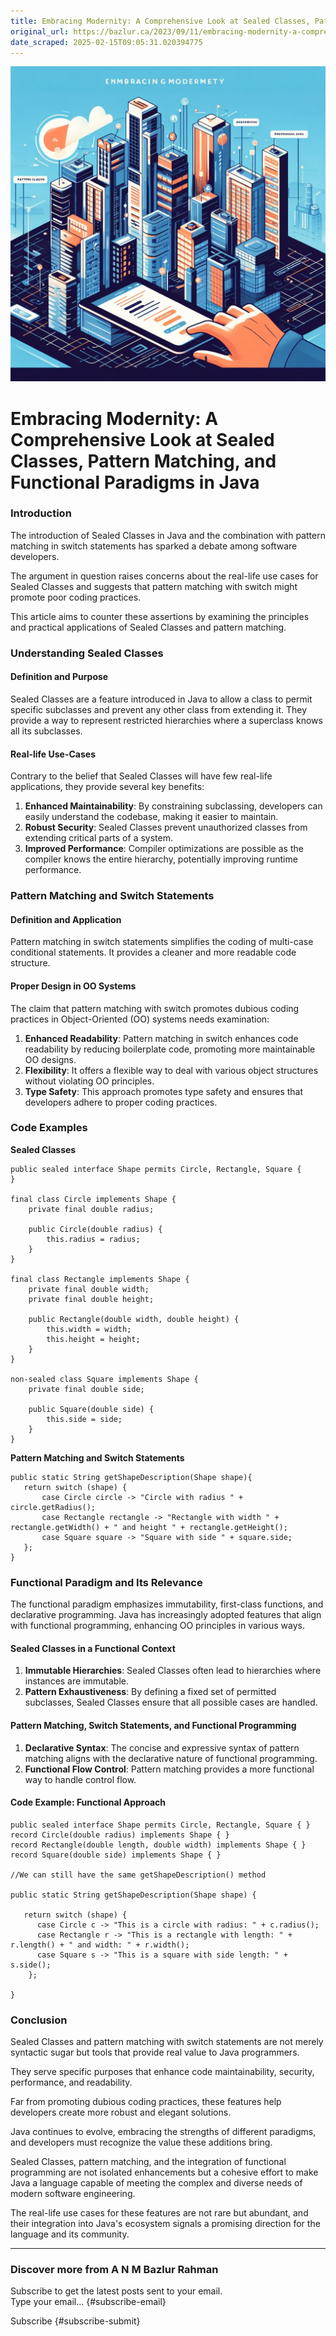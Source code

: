 ```yaml
---
title: Embracing Modernity: A Comprehensive Look at Sealed Classes, Pattern Matching, and Functional Paradigms in Java
original_url: https://bazlur.ca/2023/09/11/embracing-modernity-a-comprehensive-look-at-sealed-classes-pattern-matching-and-functional-paradigms-in-java/
date_scraped: 2025-02-15T09:05:31.020394775
---
```


![](images/23752bb0-5ca9-4418-9e6d-db51dded2e4e.jpeg)

Embracing Modernity: A Comprehensive Look at Sealed Classes, Pattern Matching, and Functional Paradigms in Java
===============================================================================================================

### **Introduction**

The introduction of Sealed Classes in Java and the combination with pattern matching in switch statements has sparked a debate among software developers.

The argument in question raises concerns about the real-life use cases for Sealed Classes and suggests that pattern matching with switch might promote poor coding practices.

This article aims to counter these assertions by examining the principles and practical applications of Sealed Classes and pattern matching.

### **Understanding Sealed Classes**

#### **Definition and Purpose**

Sealed Classes are a feature introduced in Java to allow a class to permit specific subclasses and prevent any other class from extending it. They provide a way to represent restricted hierarchies where a superclass knows all its subclasses.

#### **Real-life Use-Cases**

Contrary to the belief that Sealed Classes will have few real-life applications, they provide several key benefits:

1. **Enhanced Maintainability**: By constraining subclassing, developers can easily understand the codebase, making it easier to maintain.
2. **Robust Security**: Sealed Classes prevent unauthorized classes from extending critical parts of a system.
3. **Improved Performance**: Compiler optimizations are possible as the compiler knows the entire hierarchy, potentially improving runtime performance.

### **Pattern Matching and Switch Statements**

#### **Definition and Application**

Pattern matching in switch statements simplifies the coding of multi-case conditional statements. It provides a cleaner and more readable code structure.

#### **Proper Design in OO Systems**

The claim that pattern matching with switch promotes dubious coding practices in Object-Oriented (OO) systems needs examination:

1. **Enhanced Readability**: Pattern matching in switch enhances code readability by reducing boilerplate code, promoting more maintainable OO designs.
2. **Flexibility**: It offers a flexible way to deal with various object structures without violating OO principles.
3. **Type Safety**: This approach promotes type safety and ensures that developers adhere to proper coding practices.

### **Code Examples**

**Sealed Classes**

```
public sealed interface Shape permits Circle, Rectangle, Square {
}

final class Circle implements Shape {
    private final double radius;

    public Circle(double radius) {
        this.radius = radius;
    }
}

final class Rectangle implements Shape {
    private final double width;
    private final double height;

    public Rectangle(double width, double height) {
        this.width = width;
        this.height = height;
    }
}

non-sealed class Square implements Shape {
    private final double side;

    public Square(double side) {
        this.side = side;
    }
}
```

**Pattern Matching and Switch Statements**

```
public static String getShapeDescription(Shape shape){
   return switch (shape) {
       case Circle circle -> "Circle with radius " + circle.getRadius();
       case Rectangle rectangle -> "Rectangle with width " + rectangle.getWidth() + " and height " + rectangle.getHeight();
       case Square square -> "Square with side " + square.side;
   };
}
```

### **Functional Paradigm and Its Relevance**

The functional paradigm emphasizes immutability, first-class functions, and declarative programming. Java has increasingly adopted features that align with functional programming, enhancing OO principles in various ways.

#### **Sealed Classes in a Functional Context**

1. **Immutable Hierarchies**: Sealed Classes often lead to hierarchies where instances are immutable.
2. **Pattern Exhaustiveness**: By defining a fixed set of permitted subclasses, Sealed Classes ensure that all possible cases are handled.

#### **Pattern Matching, Switch Statements, and Functional Programming**

1. **Declarative Syntax**: The concise and expressive syntax of pattern matching aligns with the declarative nature of functional programming.
2. **Functional Flow Control**: Pattern matching provides a more functional way to handle control flow.

#### **Code Example: Functional Approach**

```
public sealed interface Shape permits Circle, Rectangle, Square { }
record Circle(double radius) implements Shape { }
record Rectangle(double length, double width) implements Shape { }
record Square(double side) implements Shape { }

//We can still have the same getShapeDescription() method

public static String getShapeDescription(Shape shape) {

   return switch (shape) {
      case Circle c -> "This is a circle with radius: " + c.radius();
      case Rectangle r -> "This is a rectangle with length: " + r.length() + " and width: " + r.width();
      case Square s -> "This is a square with side length: " + s.side();
    };

}
```

### **Conclusion**

Sealed Classes and pattern matching with switch statements are not merely syntactic sugar but tools that provide real value to Java programmers.

They serve specific purposes that enhance code maintainability, security, performance, and readability.

Far from promoting dubious coding practices, these features help developers create more robust and elegant solutions.

Java continues to evolve, embracing the strengths of different paradigms, and developers must recognize the value these additions bring.

Sealed Classes, pattern matching, and the integration of functional programming are not isolated enhancements but a cohesive effort to make Java a language capable of meeting the complex and diverse needs of modern software engineering.

The real-life use cases for these features are not rare but abundant, and their integration into Java's ecosystem signals a promising direction for the language and its community.  

*** ** * ** ***

### Discover more from A N M Bazlur Rahman

Subscribe to get the latest posts sent to your email.  
Type your email... {#subscribe-email}

Subscribe {#subscribe-submit}
